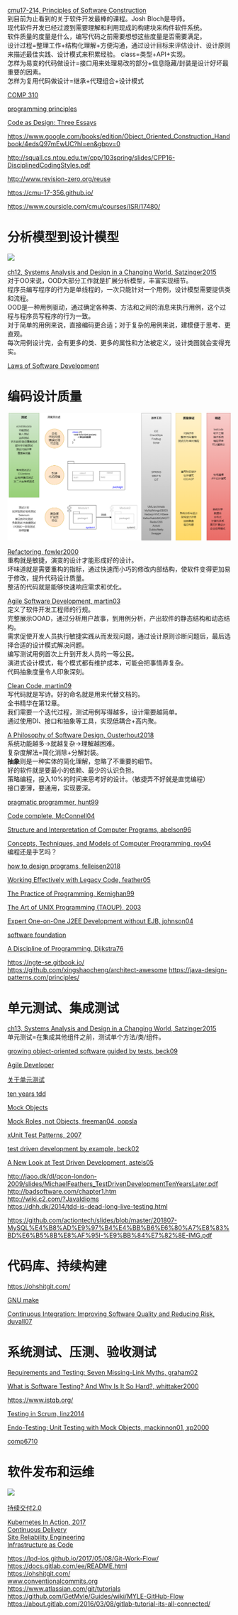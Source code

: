 

[cmu17-214, Principles of Software Construction](https://www.cs.cmu.edu/~charlie/courses/17-214/2020-spring/)  
到目前为止看到的关于软件开发最棒的课程。Josh Bloch是导师。  
现代软件开发已经过渡到需要理解和利用现成的构建块来构件软件系统。  
软件质量的度量是什么，编写代码之前需要想想这些度量是否需要满足。  
设计过程=整理工作+结构化理解+方便沟通，通过设计目标来评估设计、设计原则来描述最佳实践、设计模式来积累经验。 
class=类型+API+实现。  
怎样为易变的代码做设计=接口用来处理易改的部分+信息隐藏/封装是设计好坏最重要的因素。  
怎样为复用代码做设计=继承+代理组合+设计模式

[COMP 310](https://www.clear.rice.edu/comp310/f19/)

[programming principles](https://github.com/webpro/programming-principles)  

[Code as Design: Three Essays](https://www.developerdotstar.com/mag/articles/reeves_design_main.html)  


https://www.google.com/books/edition/Object_Oriented_Construction_Handbook/4edsQ97mEwUC?hl=en&gbpv=0

http://squall.cs.ntou.edu.tw/cpp/103spring/slides/CPP16-DisciplinedCodingStyles.pdf

http://www.revision-zero.org/reuse

https://cmu-17-356.github.io/

https://www.coursicle.com/cmu/courses/ISR/17480/

# 分析模型到设计模型
![](http://note.youdao.com/yws/public/resource/8f83e1297252c926e45efa55a901a1d2/xmlnote/WEBRESOURCE7d38c424dc9f719a17b83d9ebec429f7/183)

[ch12, Systems Analysis and Design in a Changing World, Satzinger2015](https://www.amazon.com/Systems-Analysis-Design-Changing-World/dp/1305117204)  
对于OO来说，OOD大部分工作就是扩展分析模型，丰富实现细节。  
程序员编写程序的行为是单线程的，一次只能针对一个用例，设计模型需要提供类和流程。  
OOD是一种用例驱动，通过确定各种类、方法和之间的消息来执行用例，这个过程与程序员写程序的行为一致。    
对于简单的用例来说，直接编码更合适；对于复杂的用例来说，建模便于思考、更直观。  
每次用例设计完，会有更多的类、更多的属性和方法被定义，设计类图就会变得充实。  

[Laws of Software Development](http://www.globalnerdy.com/2007/07/18/laws-of-software-development/)  

# 编码设计质量

![](image/se.drawio.png)

[Refactoring, fowler2000](https://book.douban.com/subject/4262627/)  
重构就是敏捷，演变的设计才能形成好的设计。  
坏味道就是需要重构的指标，通过快速而小巧的修改内部结构，使软件变得更加易于修改，提升代码设计质量。    
整洁的代码就是能够快速响应需求和优化。  

[Agile Software Development, martin03](https://book.douban.com/subject/1140457/)  
定义了软件开发工程师的行规。  
完整展示OOAD，通过分析用户故事，到用例分析，产出软件的静态结构和动态结构。  
需求促使开发人员执行敏捷实践从而发现问题，通过设计原则诊断问题后，最后选择合适的设计模式解决问题。  
编写测试用例首次上升到开发人员的一等公民。   
演进式设计模式，每个模式都有维护成本，可能会把事情弄复杂。  
代码抽象度量令人印象深刻。  

[Clean Code, martin09](https://book.douban.com/subject/5442024/)  
写代码就是写诗。好的命名就是用来代替文档的。    
全书精华在第12章。    
我们需要一个迭代过程，测试用例写得越多，设计需要越简单。  
通过使用DI、接口和抽象等工具，实现低耦合+高内聚。   

[A Philosophy of Software Design, Ousterhout2018](https://book.douban.com/subject/30218046/)  
系统功能越多->就越复杂->理解越困难。  
复杂度解法=简化消除+分解封装。    
**抽象**则是一种实体的简化理解，忽略了不重要的细节。  
好的软件就是要最小的依赖、最少的认识负担。  
策略编程，投入10%的时间来思考好的设计。（敏捷弄不好就是直觉编程）  
接口要薄，要通用，实现要深。  

[pragmatic programmer, hunt99](https://book.douban.com/subject/1417047/)

[Code complete, McConnell04](https://book.douban.com/subject/1477390/)  

[Structure and Interpretation of Computer Programs, abelson96](https://book.douban.com/subject/1451622/)

[Concepts, Techniques, and Models of Computer Programming, roy04](https://book.douban.com/subject/1782316/)  
编程还是手艺吗？  

[how to design programs, felleisen2018](https://www.amazon.com/How-Design-Programs-Introduction-Programming/dp/0262534800)
 
[Working Effectively with Legacy Code, feather05](http://www.amazon.com/exec/obidos/ISBN=0131177052/theinternationscA/)

[The Practice of Programming, Kernighan99](https://book.douban.com/subject/1459281/)

[The Art of UNIX Programming (TAOUP), 2003](https://book.douban.com/subject/5387401/)   

[Expert One-on-One J2EE Development without EJB, johnson04](https://book.douban.com/subject/1426848/)  

[software foundation](https://softwarefoundations.cis.upenn.edu/)

[A Discipline of Programming, Dijkstra76](https://book.douban.com/subject/24841112/)  


https://ngte-se.gitbook.io/  
https://github.com/xingshaocheng/architect-awesome 
https://java-design-patterns.com/principles/  

# 单元测试、集成测试

[ch13, Systems Analysis and Design in a Changing World, Satzinger2015](https://www.amazon.com/Systems-Analysis-Design-Changing-World/dp/1305117204)  
单元测试=在集成其他组件之前，测试单个方法/类/组件。  


[growing object-oriented software guided by tests, beck09](https://book.douban.com/subject/4156589/)  

[Agile Developer](https://book.douban.com/subject/4164024/)

[关于单元测试](https://techsingular.net/2012/09/04/%E5%85%B3%E4%BA%8E%E5%8D%95%E5%85%83%E6%B5%8B%E8%AF%95/)  

[ten years tdd](http://wiki.c2.com/?TenYearsOfTestDrivenDevelopment)  

[Mock Objects](http://media.pragprog.com/articles/may_02_mock.pdf)

[Mock Roles, not Objects, freeman04, oopsla](http://jmock.org/oopsla2004.pdf)

[xUnit Test Patterns, 2007](https://book.douban.com/subject/1859393/)  

[test driven development by example, beck02](https://book.douban.com/subject/1771049/)

[A New Look at Test Driven Development, astels05](http://daveastels.com/a-new-look-at-test-driven-development.html)

http://jaoo.dk/dl/qcon-london-2009/slides/MichaelFeathers_TestDrivenDevelopmentTenYearsLater.pdf  
http://badsoftware.com/chapter1.htm  
http://wiki.c2.com/?JavaIdioms  
https://dhh.dk/2014/tdd-is-dead-long-live-testing.html  

https://github.com/actiontech/slides/blob/master/201807-MySQL%E4%B8%AD%E9%97%B4%E4%BB%B6%E6%80%A7%E8%83%BD%E6%B5%8B%E8%AF%95I-%E9%BB%84%E7%82%8E-IMG.pdf

# 代码库、持续构建
https://ohshitgit.com/  

[GNU make](https://www.gnu.org/software/make/manual/html_node/index.html#SEC_Contents)

[Continuous Integration: Improving Software Quality and Reducing Risk, duvall07](https://book.douban.com/subject/2159442/)

# 系统测试、压测、验收测试

[Requirements and Testing: Seven Missing-Link Myths, graham02](http://www.eng.auburn.edu/~kchang/comp6710/readings/RequirementsandTesting_SevenMissing_LinkMyths_Graham.IEEE_Software.2002Sept.pdf)

[What is Software Testing? And Why Is It So Hard?, whittaker2000](http://www.win.tue.nl/~wstomv/edu/sep/ieee/testing-is-hard.pdf)

https://www.istqb.org/  

[Testing in Scrum, linz2014](https://book.douban.com/subject/33319435/)  

[Endo-Testing: Unit Testing with Mock Objects, mackinnon01, xp2000](https://www2.ccs.neu.edu/research/demeter/related-work/extreme-programming/MockObjectsFinal.PDF)  

[comp6710](http://www.eng.auburn.edu/~kchang/comp6710/Presentation.Schedule.htm)  

# 软件发布和运维

![](https://pic1.zhimg.com/80/v2-4106a010bb1f53cf88f3e8173bff07e4_1440w.jpg)

[持续交付2.0](https://book.douban.com/subject/30419555/)

[Kubernetes In Action, 2017](https://book.douban.com/subject/26997846/)  
[Continuous Delivery](https://book.douban.com/subject/6862062/)  
[Site Reliability Engineering](https://book.douban.com/subject/26875239/)  
[Infrastructure as Code](https://d1.awsstatic.com/whitepapers/DevOps/infrastructure-as-code.pdf)  

https://lpd-ios.github.io/2017/05/08/Git-Work-Flow/  
https://docs.gitlab.com/ee/README.html  
https://ohshitgit.com/  
www.conventionalcommits.org  
https://www.atlassian.com/git/tutorials  
https://github.com/GetMyle/Guides/wiki/MYLE-GitHub-Flow  
https://about.gitlab.com/2016/03/08/gitlab-tutorial-its-all-connected/  


